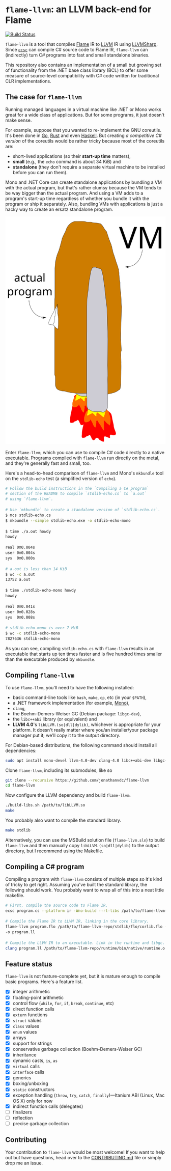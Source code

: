 # `flame-llvm`: an LLVM back-end for Flame

[![Build Status](https://travis-ci.org/jonathanvdc/flame-llvm.svg?branch=master)](https://travis-ci.org/jonathanvdc/flame-llvm)

`flame-llvm` is a tool that compiles [Flame](https://github.com/jonathanvdc/Flame) IR to [LLVM](http://llvm.org) IR using [LLVMSharp](https://github.com/Microsoft/LLVMSharp). Since [`ecsc`](https://github.com/jonathanvdc/ecsc) can compile C# source code to Flame IR, `flame-llvm` can (indirectly) turn C# programs into fast and small standalone binaries.

This repository also contains an implementation of a small but growing set of functionality from the .NET base class library (BCL) to offer some measure of source-level compatibility with C# code written for traditional CLR implementations.

## The case for `flame-llvm`

Running managed languages in a virtual machine like .NET or Mono works great for a wide class of applications. But for some programs, it just doesn't make sense.

For example, suppose that you wanted to re-implement the GNU coreutils. It's been done in [Go](https://github.com/ericlagergren/go-coreutils), [Rust](https://github.com/uutils/coreutils) and even [Haskell](https://github.com/mrak/coreutils.hs). But creating *a competitive C# version* of the coreutils would be rather tricky because most of the coreutils are:
  * short-lived applications (so their **start-up time** matters),
  * **small** (e.g., the `echo` command is about 34 KiB) and
  * **standalone** (they don't require a separate virtual machine to be installed before you can run them).

Mono and .NET Core can create standalone applications by bundling a VM with the actual program, but that's rather clumsy because the VM tends to be way bigger than the actual program. And using a VM adds to a program's start-up time regardless of whether you bundle it with the program or ship it separately. Also, bundling VMs with applications is just a hacky way to create an ersatz standalone program.

![Bundled application](doc/bundled-application.svg)

Enter `flame-llvm`, which you can use to compile C# code directly to a native executable. Programs compiled with `flame-llvm` run directly on the metal, and they're generally fast and small, too.

Here's a head-to-head comparison of `flame-llvm` and Mono's `mkbundle` tool on the `stdlib-echo` test (a simplified version of `echo`).

```bash
# Follow the build instructions in the `Compiling a C# program`
# section of the README to compile `stdlib-echo.cs` to `a.out`
# using `flame-llvm`.

# Use `mkbundle` to create a standalone version of `stdlib-echo.cs`.
$ mcs stdlib-echo.cs
$ mkbundle --simple stdlib-echo.exe -o stdlib-echo-mono

$ time ./a.out howdy
howdy

real 0m0.004s
user 0m0.004s
sys  0m0.000s

# a.out is less than 14 KiB
$ wc -c a.out
13752 a.out

$ time ./stdlib-echo-mono howdy
howdy

real 0m0.041s
user 0m0.028s
sys  0m0.008s

# stdlib-echo-mono is over 7 MiB
$ wc -c stdlib-echo-mono
7827636 stdlib-echo-mono
```

As you can see, compiling `stdlib-echo.cs` with `flame-llvm` results in an executable that starts up ten times faster and is five hundred times smaller than the executable produced by `mkbundle`. 

## Compiling `flame-llvm`

To use `flame-llvm`, you'll need to have the following installed:

  * basic command-line tools like `bash`, `make`, `cp`, etc (in your `$PATH`),
  * a .NET framework implementation (for example, [Mono](http://www.mono-project.com/)),
  * `clang`,
  * the Boehm-Demers-Weiser GC (Debian package: `libgc-dev`),
  * the `libc++abi` library (or equivalent) and
  * **LLVM 4.0**'s `libLLVM.(so|dll|dylib)`, whichever is appropriate for your platform. It doesn't really matter where you/an installer/your package manager put it; we'll copy it to the output directory.

For Debian-based distributions, the following command should install all dependencies:

```bash
sudo apt install mono-devel llvm-4.0-dev clang-4.0 libc++abi-dev libgc-dev
```

Clone `flame-llvm`, including its submodules, like so

```bash
git clone --recursive https://github.com/jonathanvdc/flame-llvm
cd flame-llvm
```

Now configure the LLVM dependency and build `flame-llvm`.

```bash
./build-libs.sh /path/to/libLLVM.so
make
```

You probably also want to compile the standard library.

```bash
make stdlib
```

Alternatively, you can use the MSBuild solution file (`flame-llvm.sln`) to build `flame-llvm` and then manually copy `libLLVM.(so|dll|dylib)` to the output directory, but I recommend using the Makefile.

## Compiling a C# program

Compiling a program with `flame-llvm` consists of multiple steps so it's kind of tricky to get right. Assuming you've built the standard library, the following should work. You probably want to wrap all of this into a neat little makefile.

```bash
# First, compile the source code to Flame IR.
ecsc program.cs --platform ir -Wno-build --rt-libs /path/to/flame-llvm-repo/stdlib/bin/flo/corlib.flo -o program.flo

# Compile the Flame IR to LLVM IR, linking in the core library.
flame-llvm program.flo /path/to/flame-llvm-repo/stdlib/flo/corlib.flo --platform llvm -Wno-build --rt-libs /path/to/flame-llvm-repo/runtime/bin/flo/runtime.flo
-o program.ll

# Compile the LLVM IR to an executable. Link in the runtime and libgc.
clang program.ll /path/to/flame-llvm-repo/runtime/bin/native/runtime.o -lgc -lc++abi -Wno-override-module -o a.out
```

## Feature status

`flame-llvm` is not feature-complete yet, but it is mature enough to compile basic programs. Here's a feature list.

  - [x] integer arithmetic
  - [x] floating-point arithmetic
  - [x] control flow (`while`, `for`, `if`, `break`, `continue`, etc)
  - [x] direct function calls
  - [x] `extern` functions
  - [x] `struct` values
  - [x] `class` values
  - [x] `enum` values
  - [x] arrays
  - [x] support for strings
  - [x] conservative garbage collection (Boehm-Demers-Weiser GC)
  - [x] inheritance
  - [x] dynamic casts, `is`, `as`
  - [x] `virtual` calls
  - [x] `interface` calls
  - [x] generics
  - [x] boxing/unboxing
  - [x] `static` constructors
  - [x] exception handling (`throw`, `try`, `catch`, `finally`)&mdash;Itanium ABI (Linux, Mac OS X) only for now
  - [x] indirect function calls (delegates)
  - [ ] finalizers
  - [ ] reflection
  - [ ] precise garbage collection

## Contributing

Your contribution to `flame-llvm` would be most welcome! If you want to help out but have questions, head over to the [CONTRIBUTING.md](CONTRIBUTING.md) file or simply drop me an issue.
